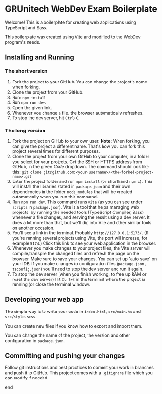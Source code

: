# GRUnitech WebDev Exam Boilerplate

Welcome! This is a boilerplate for creating web applications using TypeScript and Sass. 

This boilerplate was created using [Vite](https://vitejs.dev/) 
and modified to the WebDev program's needs.

## Installing and Running

### The short version

1. Fork the project to your GitHub. You can change the project's name when forking.
2. Clone the project from your GitHub.
3. Run: `npm install`
4. Run `npm run dev`. 
5. Open the given link.
6. Whenever you change a file, the browser automatically refreshes.
7. To stop the dev server, hit `Ctrl+C`.

### The long version 

1. Fork the project on GiHub to your own user. **Note:**
When forking, you can give the project a different name. 
That's how you can fork this project several times for different purposes. 
2. Clone the project from your own GitHub to your computer, 
in a folder you select for your projects. Get the SSH or HTTPS address from GitHub, 
in the green *Code* dropdown. The command should look like this:
`git clone git@github.com:<your-username>/<the-forked-project-name>.git` 
3. Enter the project folder and run `npm install` (or shorthand `npm i`). 
This will install the libraries stated in `package.json` and their own dependencies
in the folder `node_modules` that will be created automatically when you run this command.
4. Run `npm run dev`. This command runs `vite` (as you can see under `scripts` in `package.json`).
Vite is a tool that helps managing web projects, by running the needed tools 
(TypeScript Compiler, Sass) whenever a file changes, and serving the result using a dev server. 
It does a lot more than that, but we'll dig into Vite and other similar tools on another occasion. 
5. You'll see a link in the terminal. Probably `http://127.0.0.1:5173/`. 
(If you're running several projects using Vite, the port will increase, for example `5174`.)
Click this link to see your web application in the browser. 
6. Whenever you make changes to your project files, 
the Vite server will compile/transpile the changed files and refresh the page on the browser.
Make sure to save your changes. You can set up 'auto save' on your IDE. 
If you make changes to configuration files (`package.json, tsconfig.json`) 
you'll need to stop the dev server and run it again.
7. To stop the dev server (when you finish working, to free up RAM or reset the dev server)
Hit `Ctrl+C` in the terminal where the project is running (or close the terminal window). 

## Developing your web app

The simple way is to write your code in `index.html`, `src/main.ts` and `src/style.scss`.

You can create new files if you know how to export and import them.

You can change the name of the project, the version and other configuration in `package.json`.

## Committing and pushing your changes

Follow git instructions and best practices to commit your work in branches and push it to GitHub.
This project comes with a `.gitignore` file which you can modify if needed.

end

 
 
 